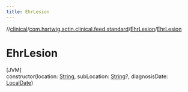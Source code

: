```yaml
---
title: EhrLesion
---
```

//[clinical](../../../index.html)/[com.hartwig.actin.clinical.feed.standard](../index.html)/[EhrLesion](index.html)/[EhrLesion](-ehr-lesion.html)



# EhrLesion



[JVM]\
constructor(location: [String](https://kotlinlang.org/api/latest/jvm/stdlib/kotlin/-string/index.html), subLocation: [String](https://kotlinlang.org/api/latest/jvm/stdlib/kotlin/-string/index.html)?, diagnosisDate: [LocalDate](https://docs.oracle.com/javase/8/docs/api/java/time/LocalDate.html))




